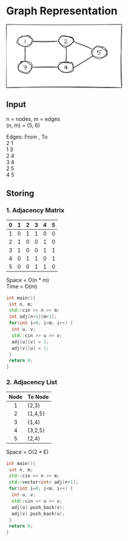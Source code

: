# Graph Representation

![drawio](../../../_resources/drawio-{_sketch__false}-5)

## Input

n = nodes, m = edges \
(n, m) = (5, 6)

Edges: From , To\
2 1 \
1 3 \
2 4 \
3 4 \
2 5 \
4 5

## Storing

### 1. Adjacency Matrix

|  0  |  1  |  2  |  3  |  4  |  5  |
| :-: | :-: | :-: | :-: | :-: | :-: |
|  1  |  0  |  1  |  1  |  0  |  0  |
|  2  |  1  |  0  |  0  |  1  |  0  |
|  3  |  1  |  0  |  0  |  1  |  1  |
|  4  |  0  |  1  |  1  |  0  |  1  |
|  5  |  0  |  0  |  1  |  1  |  0  |

Space = O(n \* m) \
Time = O(m)

```c++
int main(){
 int n, m;
 std::cin >> n >> m;
 int adj[n+1][m+1];
 for(int i=0; i<m; i++) {
  int u, v;
  std::cin >> u >> v;
  adj[u][v] = 1;
  adj[v][u] = 1;
 }
 return 0;
}
```

### 2. Adjacency List

| Node | To Node |
| :--: | :------ |
|  1   | {2,3}   |
|  2   | {1,4,5} |
|  3   | {1,4}   |
|  4   | {3,2,5} |
|  5   | {2,4}   |

Space = O(2 \* E)

```c++
int main(){
 int n, m;
 std::cin >> n >> m;
 std::vector<int> adj[n+1];
 for(int i=0; i<m; i++) {
  int u, v;
  std::cin >> u >> v;
  adj[u].push_back(v);
  adj[v].push_back(u);
 }
 return 0;
}
```
